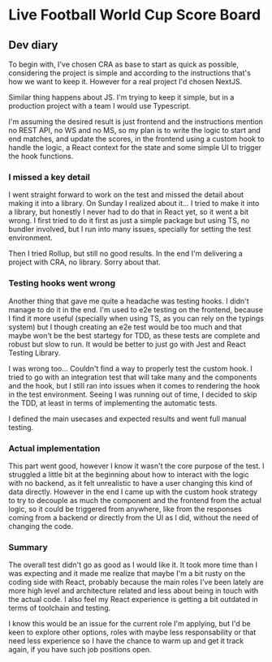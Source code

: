 # Live Football World Cup Score Board

## Dev diary

To begin with, I've chosen CRA as base to start as quick as possible, considering the project is simple and
according to the instructions that's how we want to keep it. However for a real project I'd chosen NextJS.

Similar thing happens about JS. I'm trying to keep it simple, but in a production project with a team I would use Typescript.

I'm assuming the desired result is just frontend and the instructions mention no REST API, no WS and no MS, so my plan is to write 
the logic to start and end matches, and update the scores, in the frontend using a custom hook to handle the logic, a React context for the state and some simple UI to trigger the hook functions.


### I missed a key detail

I went straight forward to work on the test and missed the detail about making it into a library. On Sunday I realized about it...
I tried to make it into a library, but honestly I never had to do that in React yet, so it went a bit wrong. I first tried to do it first as just a simple package but using TS, no bundler involved, but I run into many issues, specially for setting the test environment.

Then I tried Rollup, but still no good results. In the end I'm delivering a project with CRA, no library. Sorry about that.



### Testing hooks went wrong

Another thing that gave me quite a headache was testing hooks. I didn't manage to do it in the end.
I'm used to e2e testing on the frontend, because I find it more useful (specially when using TS, as you can rely on the typings system) but I though creating an e2e test would be too much and that maybe won't be the best startegy for TDD, as these tests are complete and robust but slow to run. It would be better to just go with Jest and React Testing Library.

I was wrong too... Couldn't find a way to properly test the custom hook. I tried to go with an integration test that will take many and the components and the hook, but I still ran into issues when it comes to rendering the hook in the test environment. Seeing I was running out of time, I decided to skip the TDD, at least in terms of implementing the automatic tests.

I defined the main usecases and expected results and went full manual testing.


### Actual implementation

This part went good, however I know it wasn't the core purpose of the test. I struggled a little bit at the beginning about how to interact 
with the logic with no backend, as it felt unrealistic to have a user changing this kind of data directly. However in the end I came up with 
the custom hook strategy to try to decouple as much the component and the frontend from the actual logic, so it could be triggered from anywhere, like from the responses coming from a backend or directly from the UI as I did, without the need of changing the code.

### Summary

The overall test didn't go as good as I would like it. It took more time than I was expecting and it made me realize that maybe I'm 
a bit rusty on the coding side with React, probably because the main roles I've been lately are more high level and architecture related and 
less about being in touch with the actual code. I also feel my React experience is getting a bit outdated in terms of toolchain and testing.

I know this would be an issue for the current role I'm applying, but I'd be keen to explore other options, roles with maybe less responsability or that need less experience so I have the chance to warm up and get it track again, if you have such job positions open.


